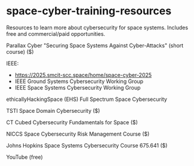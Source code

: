 # space-cyber-training-resources
Resources to learn more about cybersecurity for space systems.  Includes free and commercial/paid opportunities.

Parallax Cyber "Securing Space Systems Against Cyber-Attacks" (short course) ($)

IEEE:
- https://2025.smcit-scc.space/home/space-cyber-2025
- IEEE Ground Systems Cybersecurity Working Group
- IEEE Space Systems Cybersecurity Working Group

ethicallyHackingSpace (EHS) Full Spectrum Space Cybersecurity 

TSTI Space Domain Cybersecurity ($)

CT Cubed Cybersecurity Fundamentals for Space ($)

NICCS Space Cybersecurity Risk Management Course ($)

Johns Hopkins Space Systems Cybersecurity Course 675.641 ($)

YouTube (free)
